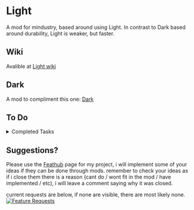 # Light
A mod for mindustry, based around using Light. In contrast to Dark based around durability, Light is weaker, but faster.

## Wiki
Avalible at [Light wiki](https://vortetty.github.io/Wikis/Light/)

## Dark
A mod to compliment this one: [Dark](https://github.com/Vortetty/Dark)

## To Do

<details><summary>Completed Tasks</summary>
  
  - [ ] ~~add custom repair drones~~
  - [x] add phase fabric extractor
  - [x] add silicon extractor
  - [x] add light launcher
  
</details>

## Suggestions?
Please use the [Feathub](https://feathub.com/Vortetty/Mindustryalization "Feature Requests") page for my project, i will implement some of your ideas if they can be done through mods. remember to check your ideas as if i close them there is a reason (cant do / wont fit in the mod / have implemented / etc), i will leave a comment saying why it was closed.

current requests are below, if none are visible, there are most likely none.
[![Feature Requests](https://feathub.com/Vortetty/Light?format=svg)](https://feathub.com/Vortetty/Light)
